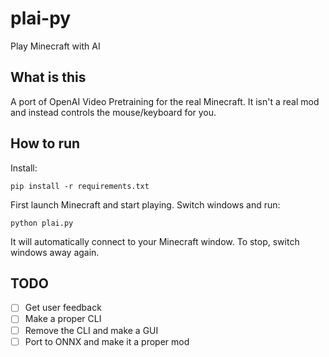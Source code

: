 # plai-py
Play Minecraft with AI

## What is this
A port of OpenAI Video Pretraining for the real Minecraft.
It isn't a real mod and instead controls the mouse/keyboard for you.

## How to run
Install:

`pip install -r requirements.txt`

First launch Minecraft and start playing. Switch windows and run:

`python plai.py`

It will automatically connect to your Minecraft window. To stop, switch windows away again.

## TODO

- [ ] Get user feedback
- [ ] Make a proper CLI
- [ ] Remove the CLI and make a GUI
- [ ] Port to ONNX and make it a proper mod
